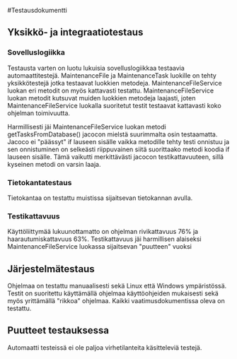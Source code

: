 #Testausdokumentti

## Yksikkö- ja integraatiotestaus

### Sovelluslogiikka

Testausta varten on luotu lukuisia sovelluslogiikkaa testaavia automaattitestejä. MaintenanceFile ja MaintenanceTask luokille on tehty yksikkötestejä 
jotka testaavat luokkien metodeja. MaintenanceFileService luokan eri metodit on myös kattavasti testattu. MaintenanceFileService luokan metodit kutsuvat 
muiden luokkien metodeja laajasti, joten MaintenanceFileService luokalla suoritetut testit testaavat kattavasti koko ohjelman toimivuutta. 

Harmillisesti jäi MaintenanceFileService luokan metodi getTasksFromDatabase() jacocon mielstä suurimmalta osin testaamatta. Jacoco ei "päässyt" if lauseen
sisälle vaikka metodille tehty testi onnistuu ja sen onnistuminen on selkeästi riippuvainen siitä suorittaako metodi koodia if lauseen sisälle. 
Tämä vaikutti merkittävästi jacocon testikattavuuteen, sillä kyseinen metodi on varsin laaja. 

### Tietokantatestaus

Tietokantaa on testattu muistissa sijaitsevan tietokannan avulla.

### Testikattavuus

Käyttöliittymää lukuunottamatto on ohjelman rivikattavuus 76% ja haarautumiskattavuus 63%. Testikattavuus jäi harmillisen alaiseksi MaintenanceFileService luokassa
sijaitsevan "puutteen" vuoksi

## Järjestelmätestaus

Ohjelmaa on testattu manuaalisesti sekä Linux että Windows ympäristössä. 
Testit on suoritettu käyttämällä ohjelmaa käyttöohjeiden mukaisesti sekä myös yrittämällä "rikkoa" ohjelmaa.
Kaikki vaatimusdokumentissa oleva on testattu.

## Puutteet testauksessa

Automaatti testeissä ei ole paljoa virhetilanteita käsitteleviä testejä.



